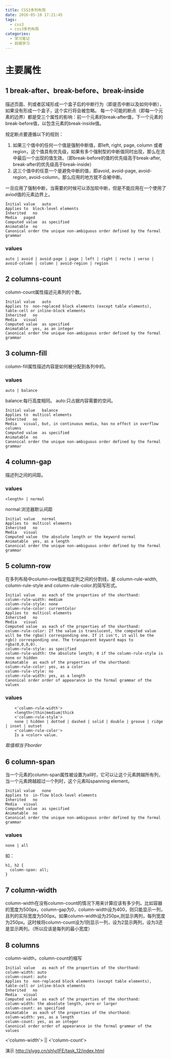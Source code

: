 ```yaml
---
title: CSS3多列布局
date: 2016-05-18 17:21:45
tags: 
  - css3
  - css3多列布局
categories:
  - 学习笔记
  - 前端学习
---
```

# 主要属性
## 1 break-after、break-before、break-inside
描述页面、列或者区域形成一个盒子后的中断行为（即是否中断以及如何中断），如果没有形成一个盒子，这个实行将会被忽略。
每一个可能的断点（即每一个元素的边界）都是受三个属性的影响：前一个元素的break-after值，下一个元素的break-before值，以包含元素的break-inside值。
<!-- more -->
规定断点要遵循以下的规则：
1. 如果三个值中的任何一个值是强制中断值，即left, right, page, column 或者region，这个值具有优先级，如果有多个强制型的中断值同时出现，那么在流中最后一个出现的值生效。（即break-before的值的优先级高于break-after, break-after的优先级高于break-inside）
2. 这三个值中的任意一个是避免中断的值，即avoid, avoid-page, avoid-region, avoid-column，那么应用的地方就不会被中断。

一旦应用了强制中断，当需要的时候可以添加软中断，但是不能应用在一个使用了aviod值的元素边界上。

	Initial value	auto
	Applies to	block-level elements
	Inherited	no
	Media	paged
	Computed value	as specified
	Animatable	no
	Canonical order	the unique non-ambiguous order defined by the formal grammar
### values

	auto | avoid | avoid-page | page | left | right | recto | verso | avoid-column | column | avoid-region | region

## 2 columns-count
column-count属性描述元素列的个数。

	Initial value	auto
	Applies to	non-replaced block elements (except table elements), table-cell or inline-block elements
	Inherited	no
	Media	visual
	Computed value	as specified
	Animatable	yes, as an integer
	Canonical order	the unique non-ambiguous order defined by the formal grammar
## 3 column-fill
column-fill属性描述内容是如何被分配到各列中的。
### values

	auto | balance
balance:每行高度相同。
auto:只占据内容需要的空间。

	Initial value	balance
	Applies to	multicol elements
	Inherited	no
	Media	visual, but, in continuous media, has no effect in overflow columns
	Computed value	as specified
	Animatable	no
	Canonical order	the unique non-ambiguous order defined by the formal grammar
## 4 column-gap
描述列之间的间距。
### values

	<length> | normal
normal:浏览器默认间距

	Initial value	normal
	Applies to	multicol elements
	Inherited	no
	Media	visual
	Computed value	the absolute length or the keyword normal
	Animatable	yes, as a length
	Canonical order	the unique non-ambiguous order defined by the formal grammar
## 5 column-row
在多列布局中column-row指定指定列之间的分割线，是 column-rule-width, column-rule-style and column-rule-color.的简写形式。

	Initial value	as each of the properties of the shorthand:
	column-rule-width: medium
	column-rule-style: none
	column-rule-color: currentColor
	Applies to	multicol elements
	Inherited	no
	Media	visual
	Computed value	as each of the properties of the shorthand:
	column-rule-color: If the value is translucent, the computed value will be the rgba() corresponding one. If it isn't, it will be the rgb() corresponding one. The transparent keyword maps to rgba(0,0,0,0).
	column-rule-style: as specified
	column-rule-width: the absolute length; 0 if the column-rule-style is none or hidden
	Animatable	as each of the properties of the shorthand:
	column-rule-color: yes, as a color
	column-rule-style: no
	column-rule-width: yes, as a length
	Canonical order	order of appearance in the formal grammar of the values
### values

		<'column-rule-width'>
		<length>|thin|medium|thick
		<'column-rule-style'>
		none | hidden | dotted | dashed | solid | double | groove | ridge | inset | outset
		<'column-rule-color'>
		Is a <color> value.

*取值相当于border*

## 6 column-span
当一个元素的column-span属性被设置为all时，它可以让这个元素跨越所有列，当一个元素跨越超过一个列时，这个元素叫spanning element。

	Initial value	none
	Applies to	in-flow block-level elements
	Inherited	no
	Media	visual
	Computed value	as specified
	Animatable	no
	Canonical order	the unique non-ambiguous order defined by the formal grammar

### values
	none | all
如：

	h1, h2 {
	  column-span: all;
	}
## 7 column-width
column-width在没有column-count的情况下用来计算应该有多少列。比如容器的宽度为500px，column-gap为0，column-width设为400，则只能显示一列，且列的实际宽度为500px。如果column-width设为250px,则显示两列，每列宽度为250px。这时候将column-count设为1则显示一列，设为2显示两列，设为3还是显示两列。（所以应该是每列的最小宽度）
## 8 columns
column-width，column-count的缩写

	Initial value	as each of the properties of the shorthand:
	column-width: auto
	column-count: auto
	Applies to	non-replaced block elements (except table elements), table-cell or inline-block elements
	Inherited	no
	Media	visual
	Computed value	as each of the properties of the shorthand:
	column-width: the absolute length, zero or larger
	column-count: as specified
	Animatable	as each of the properties of the shorthand:
	column-width: yes, as a length
	column-count: yes, as an integer
	Canonical order	order of appearance in the formal grammar of the values

<'column-width'> || <'column-count'>

演示 http://slygg.cn/shly/IFE/task_12/index.html